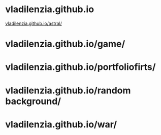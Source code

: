 # vladilenzia.github.io
<a href='vladilenzia.github.io/astral/'>vladilenzia.github.io/astral/</a>
# vladilenzia.github.io/game/
# vladilenzia.github.io/portfoliofirts/
# vladilenzia.github.io/random background/
# vladilenzia.github.io/war/

